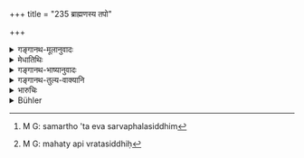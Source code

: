 +++
title = "235 ब्राह्मणस्य तपो"

+++

<details><summary>गङ्गानथ-मूलानुवादः</summary>

The ‘austerity’ for the Brāhmaṇa is ‘knowledge’; the ‘austerity’ for the Kṣatriya is ‘protecting’; the ‘austerity’ for the Vaiśya is ‘agriculture’; and the ‘austertty’ for the Śūdra is ‘service.’—(235)
</details>

<details><summary>मेधातिथिः</summary>

नैवं मन्तव्यम्- "तपसि सामर्थ्यात् तपसा सर्वफलसिद्धीर्[^३६६] अवाप्स्यामि, विध्यतिशययोगाच् च विहिताकरणे ऽपि, न द्रव्येण कथं मे ऽनुष्ठेयो धर्मः" इति । यतो **ब्राह्मणस्य तपो ज्ञानम्** । ज्ञानं वेदार्थावबोधः । तस्मिन्न् असति न तत्फलसादनम् । अतो ज्ञानम् एव तप उच्यते । महतीष्व् आपत्तिषु[^३६७] तेन स्वधर्मो न हातव्य इत्य् एवमर्थो ऽयं श्लोकः । **ज्ञान**ग्रहणं स्वाध्यायग्रहणाध्ययनात् प्रभृति सर्वस्वधर्माणां प्रदर्शनार्थम् । एवं **तपः क्षत्रिय्स्येति** । **शूद्रस्य सेवनं** द्विजातीनाम् इति शेषः, तत्सेवाया विहितत्वात् । अस्य चानुवादत्वात् ॥ ११.२३५ ॥


[^३६७]:
     M G: mahaty api vratasiddhiḥ


[^३६६]:
     M G: samartho 'ta eva sarvaphalasiddhim
</details>

<details><summary>गङ्गानथ-भाष्यानुवादः</summary>

The foregoing should not give rise to the following idea—“Inasmuch as such great things are said of Austerity, by its means I can get all I want, even without doing the acts enjoined for me; specially as, on account of my not possessing the requisite materials, I am not in a position to perform all that is enjoined.”

It would not be right to entertain this idea, because—‘*the Austerity for the Brāhmaṇa is Knowledge*.’ ‘*Knowledge*’ here stands for the understanding of what is contained in the Veda; so long as the man does not acquire this, nothing can accomplish anything for him. Hence it is
*Knowledge* that is called ‘Austerity.’

What the verse means is that even in times of distress one should not neglect his duties.

‘*Knowledge*’ here stands for all the duties of the Brāhmaṇa, beginning with the study of the Veda.

Similarly ‘*protecting*’ is the ‘*austerity*’ for the Kṣatriya.

‘*For* *the Śūdra*, *service*’—of twice-born men; it is the serving of these that has been prescribed for him; of which the present verse is only a reiteration.—(235)
</details>

<details><summary>गङ्गानथ-तुल्य-वाक्यानि</summary>

**(verses 11.234-244)  
**

See Comparative notes for [Verse 11.234].
</details>

<details><summary>भारुचिः</summary>

प्रायश्चित्तप्रकरणे ऽस्योपदेशाद् विज्ञायते दृष्टार्थेष्व् अपि नियमः शुद्धिहेतुः, किं पुनर् विहितप्रायश्चित्तानुष्ठानानाम् । तथा चोक्तं ज्ञानस्य शुद्धिहेतुत्वम्, "ज्ञानं तपो ऽग्निर् आहारः," "बुद्धिर् ज्ञानेन शुध्यति" इति च । तस्य चार्थप्राप्तस्यात्र विशुद्ध्यर्थ उपदेशो विज्ञेयः ॥ ११.२३३ ॥
</details>

<details><summary>Bühler</summary>

236	(The pursuit of sacred) knowledge is the austerity of a Brahmana, protecting (the people) is the austerity of a Kshatriya, (the pursuit of) his daily business is the austerity of a Vaisya, and service the austerity of a Sudra.
</details>
